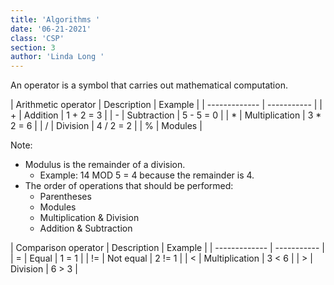 ```yaml
---
title: 'Algorithms '
date: '06-21-2021'
class: 'CSP'
section: 3 
author: 'Linda Long '
---
```


An operator is a symbol that carries out mathematical computation.

| Arithmetic operator | Description | Example |
| ------------- | ----------- | 
| + | Addition | 1 + 2 = 3 |
| - | Subtraction | 5 - 5 = 0 |
| * | Multiplication | 3 * 2 = 6 |
| / | Division | 4 / 2 = 2 |
| % | Modules |

Note:
* Modulus is the remainder of a division.
  - Example: 14 MOD 5 = 4 because the remainder is 4.
* The order of operations that should be performed:
  - Parentheses
  - Modules
  - Multiplication & Division
  - Addition & Subtraction

| Comparison operator | Description | Example |
| ------------- | ----------- | 
| = | Equal | 1 = 1 |
| != | Not equal | 2 != 1 |
| < | Multiplication | 3 < 6 |
| > | Division | 6 > 3 |
